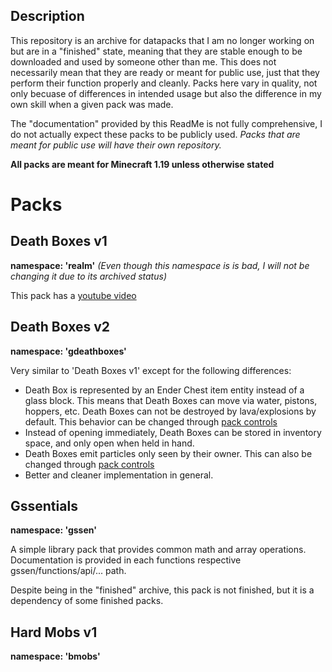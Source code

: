 ## Description
This repository is an archive for datapacks that I am no longer working on but are in a "finished" state, meaning that they are stable enough to be downloaded and used by someone other than me.
This does not necessarily mean that they are ready or meant for public use, just that they perform their function properly and cleanly.
Packs here vary in quality, not only becuase of differences in intended usage but also the difference in my own skill when a given pack was made.

The "documentation" provided by this ReadMe is not fully comprehensive, I do not actually expect these packs to be publicly used.
*Packs that are meant for public use will have their own repository.*

**All packs are meant for Minecraft 1.19 unless otherwise stated**

Packs
======
## Death Boxes v1
**namespace: 'realm'**
*(Even though this namespace is is bad, I will not be changing it due to its archived status)*

This pack has a [youtube video](https://youtu.be/PvYTfHrL38M)

## Death Boxes v2
**namespace: 'gdeathboxes'**

Very similar to 'Death Boxes v1' except for the following differences:
- Death Box is represented by an Ender Chest item entity instead of a glass block.
	This means that Death Boxes can move via water, pistons, hoppers, etc.
	Death Boxes can not be destroyed by lava/explosions by default. This behavior can be changed through [pack controls](../blob/main/Packs/Death%20Boxes%20v2/data/gdeathboxes/functions/controls/setdefaults.mcfunction)
- Instead of opening immediately, Death Boxes can be stored in inventory space, and only open when held in hand.
- Death Boxes emit particles only seen by their owner. This can also be changed through [pack controls](../blob/main/Packs/Death%20Boxes%20v2/data/gdeathboxes/functions/controls/setdefaults.mcfunction)
- Better and cleaner implementation in general.

## Gssentials
**namespace: 'gssen'**

A simple library pack that provides common math and array operations.
Documentation is provided in each functions respective gssen/functions/api/... path.

Despite being in the "finished" archive, this pack is not finished, but it is a dependency of some finished packs.

## Hard Mobs v1
**namespace: 'bmobs'**
